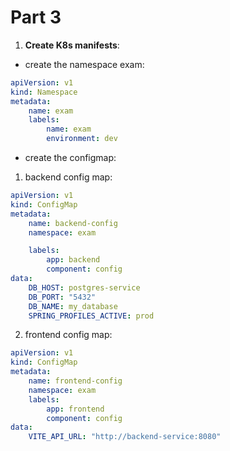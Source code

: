 # Part 3


1. **Create K8s manifests**:

+ create the namespace exam:
  
```yml
apiVersion: v1
kind: Namespace
metadata:
	name: exam
	labels:
		name: exam
		environment: dev
```
+ create the configmap:
1. backend config map:
```yaml
apiVersion: v1
kind: ConfigMap
metadata:
	name: backend-config
	namespace: exam

	labels:
		app: backend
		component: config
data:
	DB_HOST: postgres-service
	DB_PORT: "5432"
	DB_NAME: my_database
	SPRING_PROFILES_ACTIVE: prod
```
2. frontend config map:
```yml
apiVersion: v1
kind: ConfigMap
metadata:
	name: frontend-config
	namespace: exam
	labels:
		app: frontend
		component: config
data:
	VITE_API_URL: "http://backend-service:8080"
```
